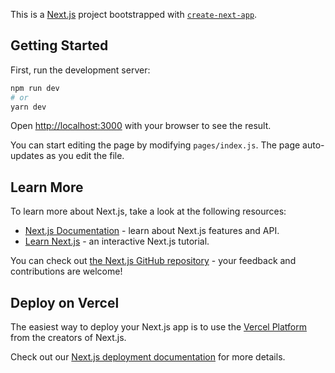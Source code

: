 This is a [Next.js](https://nextjs.org/) project bootstrapped with [`create-next-app`](https://github.com/vercel/next.js/tree/canary/packages/create-next-app).

## Getting Started

First, run the development server:

```bash
npm run dev
# or
yarn dev
```

Open [http://localhost:3000](http://localhost:3000) with your browser to see the result.

You can start editing the page by modifying `pages/index.js`. The page auto-updates as you edit the file.

## Learn More

To learn more about Next.js, take a look at the following resources:

- [Next.js Documentation](https://nextjs.org/docs) - learn about Next.js features and API.
- [Learn Next.js](https://nextjs.org/learn) - an interactive Next.js tutorial.

You can check out [the Next.js GitHub repository](https://github.com/vercel/next.js/) - your feedback and contributions are welcome!

## Deploy on Vercel

The easiest way to deploy your Next.js app is to use the [Vercel Platform](https://vercel.com/import?utm_medium=default-template&filter=next.js&utm_source=create-next-app&utm_campaign=create-next-app-readme) from the creators of Next.js.

Check out our [Next.js deployment documentation](https://nextjs.org/docs/deployment) for more details.

<!-- Resources: -->
<!-- https://stackoverflow.com/questions/61037728/next-js-getstaticprops-and-getstaticpaths-with-dynamic-routes-to-generate-stati
https://www.youtube.com/watch?v=vY_rnKBANnY
https://github.com/vercel/next.js/issues/8617
https://stackoverflow.com/questions/30648401/disable-mobile-chrome-43s-touch-to-search-feature-programmatically
https://web.dev/code-splitting-with-dynamic-imports-in-nextjs/
https://stackoverflow.com/questions/54602013/component-definition-is-missing-display-name-on-hoc
https://stackoverflow.com/questions/53561913/react-forwarding-multiple-refs
https://reactjs.org/docs/forwarding-refs.html



 -->